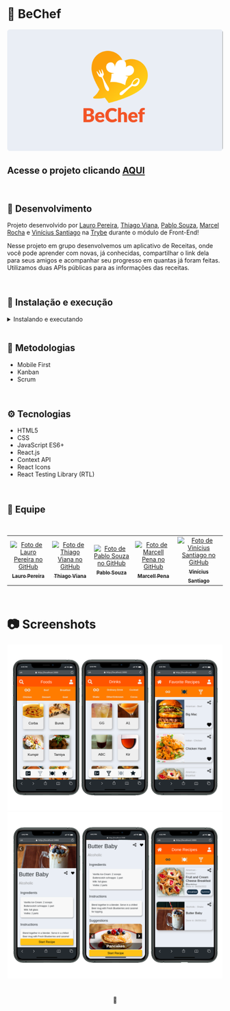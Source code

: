 # 🥞 BeChef

![Preview Projeto](./src/images/Readme-preview.png)

## Acesse o projeto clicando <a href="https://lauropera.github.io/bechef/">AQUI</a>

<br />

## 📡 Desenvolvimento

Projeto desenvolvido por <a href="https://www.linkedin.com/in/lauro-pereira-sr/" target="_blank">Lauro Pereira</a>, <a href="https://www.linkedin.com/in/thiagovianadev/" target="_blank">Thiago Viana</a>, <a href="https://www.linkedin.com/in/pablo-souza-peixoto-aa9a4b1a3/" target="_blank">Pablo Souza</a>, <a href="https://www.linkedin.com/in/marcellrochapena/" target="_blank">Marcel Rocha</a> e <a href="https://www.linkedin.com/in/vin%C3%ADcius-santiago-a02bb0201/" target="_blank">Vinícius Santiago</a> na <a href="https://betrybe.com/" target="_blank">Trybe</a> durante o módulo de Front-End!

Nesse projeto em grupo desenvolvemos um aplicativo de Receitas, onde você pode aprender com novas, já conhecidas, compartilhar o link dela para seus amigos e acompanhar seu progresso em quantas já foram feitas. Utilizamos duas APIs públicas para as informações das receitas.

<br />

## 🚀 Instalação e execução

  <details>
    <summary>Instalando e executando</summary>
    <br />

### 1 - Clone o repositório:

```
git clone git@github.com:lauropera/bechef.git
```

### 2 - Apos ter o repositório clonado em sua maquina, execute este comando para acessar a pasta do projeto:

```sh
cd bechef
```

### 3 - Dentro da pasta do projeto, execute o comando abaixo para instalar as dependências do projeto:

Caso utilize o npm:

```sh
npm install
```

Caso utilize o yarn:

```sh
yarn install
```

### 4 - Dentro da pasta do projeto, execute o comando abaixo para iniciar o servidor do projeto:

Caso utilize o npm:

```sh
npm start
```

Caso utilize o yarn:

```sh
yarn start
```

### 5 - Acesse a aplicação:

Abrindo na porta padrão que o React usa: <http://localhost:3000/> em seu navegador.

  </details>
<br />

## 📜 Metodologias

- Mobile First
- Kanban
- Scrum

<br />

## ⚙️ Tecnologias

- HTML5
- CSS
- JavaScript ES6+
- React.js
- Context API
- React Icons
- React Testing Library (RTL)

<br />

## 👥 Equipe

<br />
<table>
  <tr>
      <td align="center">
      <a href="https://github.com/lauropera">
        <img src="https://avatars.githubusercontent.com/u/96854380?v=4" width="100px;" alt="Foto de Lauro Pereira no GitHub"/><br>
        <sub>
          <b>Lauro Pereira</b>
        </sub>
      </a>
    </td>
      <td align="center">
      <a href="https://github.com/thiagorvianas">
        <img src="https://avatars.githubusercontent.com/u/94135495?v=4" width="100px;" alt="Foto de Thiago Viana no GitHub"/><br>
        <sub>
          <b>Thiago Viana</b>
        </sub>
      </a>
    </td>
        <td align="center">
      <a href="https://github.com/Paludio">
        <img src="https://avatars.githubusercontent.com/u/102391652?v=4" width="100px;" alt="Foto de Pablo Souza no GitHub"/><br>
        <sub>
          <b>Pablo Souza</b>
        </sub>
      </a>
    </td>
    <td align="center">
      <a href="https://github.com/marcellrpena">
        <img src="https://avatars.githubusercontent.com/u/88504860?v=4" width="100px;" alt="Foto de Marcell Pena no GitHub"/><br>
        <sub>
          <b>Marcell Pena</b>
        </sub>
      </a>
    </td>
    <td align="center">
      <a href="https://github.com/viniciussnx">
        <img src="https://avatars.githubusercontent.com/u/31862989?v=4" width="100px;" alt="Foto de Vinícius Santiago no GitHub"/><br>
        <sub>
          <b>Vinícius Santiago</b>
        </sub>
      </a>
    </td>
  </tr>
</table>

<br />

# 📷 Screenshots

![Mobile Screenshot](./src/images/screenshot-1.png)
![Mobile Screenshot](./src/images/screenshot-2.png)

#

<div>
  <p align="center">🍐</p>
</div>
